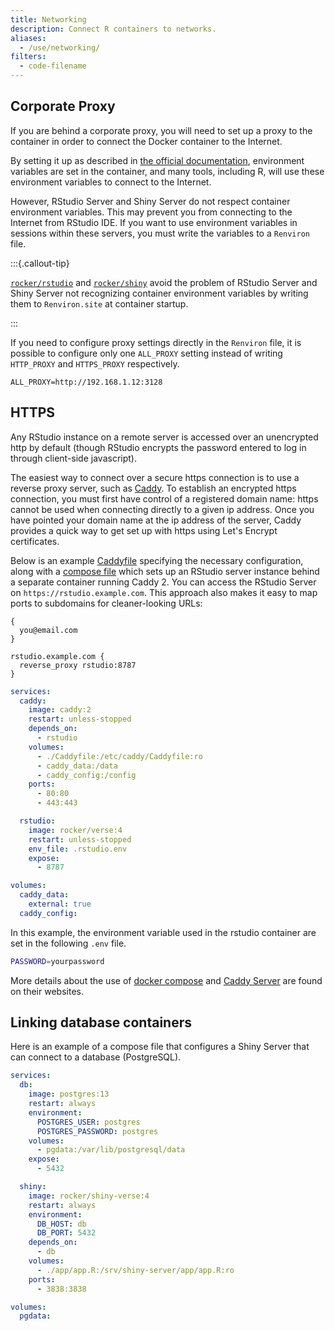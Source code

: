 ```yaml
---
title: Networking
description: Connect R containers to networks.
aliases:
  - /use/networking/
filters:
  - code-filename
---
```


## Corporate Proxy

If you are behind a corporate proxy,
you will need to set up a proxy to the container in order to connect the Docker container to the Internet.

By setting it up as described in [the official documentation](https://docs.docker.com/network/proxy/),
environment variables are set in the container, and many tools, including R,
will use these environment variables to connect to the Internet.

However, RStudio Server and Shiny Server do not respect container environment variables.
This may prevent you from connecting to the Internet from RStudio IDE.
If you want to use environment variables in sessions within these servers,
you must write the variables to a `Renviron` file.

:::{.callout-tip}

[`rocker/rstudio`](../images/versioned/rstudio.md) and [`rocker/shiny`](../images/versioned/shiny.md)
avoid the problem of RStudio Server and Shiny Server not recognizing container environment variables
by writing them to `Renviron.site` at container startup.

:::

If you need to configure proxy settings directly in the `Renviron` file,
it is possible to configure only one `ALL_PROXY` setting instead of writing `HTTP_PROXY` and `HTTPS_PROXY` respectively.

```{.default filename=".Renviron"}
ALL_PROXY=http://192.168.1.12:3128
```

## HTTPS

Any RStudio instance on a remote server is accessed over an unencrypted http by default
(though RStudio encrypts the password entered to log in through client-side javascript).

The easiest way to connect over a secure https connection is to use a reverse proxy server,
such as [Caddy](https://caddyserver.com).
To establish an encrypted https connection, you must first have control of a registered domain name:
https cannot be used when connecting directly to a given ip address.
Once you have pointed your domain name at the ip address of the server, Caddy provides a quick way to get set up with https using Let's Encrypt certificates.

Below is an example [Caddyfile](https://caddyserver.com/docs/caddyfile) specifying the necessary configuration,
along with a [compose file](https://docs.docker.com/compose/compose-file/)
which sets up an RStudio server instance behind a separate container running Caddy 2.
You can access the RStudio Server on `https://rstudio.example.com`.
This approach also makes it easy to map ports to subdomains for cleaner-looking URLs:

```{.default filename="Caddyfile"}
{
  you@email.com
}

rstudio.example.com {
  reverse_proxy rstudio:8787
}
```

```{.yml filename="compose.yml"}
services:
  caddy:
    image: caddy:2
    restart: unless-stopped
    depends_on:
      - rstudio
    volumes:
      - ./Caddyfile:/etc/caddy/Caddyfile:ro
      - caddy_data:/data
      - caddy_config:/config
    ports:
      - 80:80
      - 443:443

  rstudio:
    image: rocker/verse:4
    restart: unless-stopped
    env_file: .rstudio.env
    expose:
      - 8787

volumes:
  caddy_data:
    external: true
  caddy_config:
```

In this example, the environment variable used in the rstudio container are set in the following `.env` file.

```{.sh filename=".rstudio.env"}
PASSWORD=yourpassword
```

More details about the use of [docker compose](https://docs.docker.com/compose/) and [Caddy Server](https://caddyserver.com/) are found on their websites.

## Linking database containers

Here is an example of a compose file that configures a Shiny Server that can connect to a database (PostgreSQL).

```{.yml filename="compose.yml"}
services:
  db:
    image: postgres:13
    restart: always
    environment:
      POSTGRES_USER: postgres
      POSTGRES_PASSWORD: postgres
    volumes:
      - pgdata:/var/lib/postgresql/data
    expose:
      - 5432

  shiny:
    image: rocker/shiny-verse:4
    restart: always
    environment:
      DB_HOST: db
      DB_PORT: 5432
    depends_on:
      - db
    volumes:
      - ./app/app.R:/srv/shiny-server/app/app.R:ro
    ports:
      - 3838:3838

volumes:
  pgdata:
```
